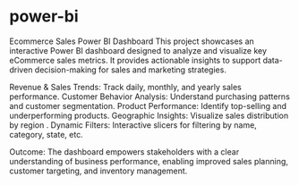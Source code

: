 # power-bi
Ecommerce Sales Power BI Dashboard
This project showcases an interactive Power BI dashboard designed to analyze and visualize key eCommerce sales metrics. It provides actionable insights to support data-driven decision-making for sales and marketing strategies.

Revenue & Sales Trends: Track daily, monthly, and yearly sales performance.
Customer Behavior Analysis: Understand purchasing patterns and customer segmentation.
Product Performance: Identify top-selling and underperforming products.
Geographic Insights: Visualize sales distribution by region .
Dynamic Filters: Interactive slicers for filtering by name, category, state, etc.

Outcome:
The dashboard empowers stakeholders with a clear understanding of business performance, enabling improved sales planning, customer targeting, and inventory management.

